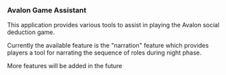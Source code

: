 ### Avalon Game Assistant

This application provides various tools to assist in playing the Avalon social deduction game.

Currently the available feature is the "narration" feature which provides players a tool for narrating the sequence of roles during night phase.

More features will be added in the future
